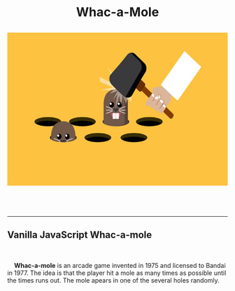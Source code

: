 <h1 align="center"> Whac-a-Mole</h1>

<h2 align="center">
    <img src="./public/cover.jpg" alt="whac-a-mole" height="350px">
</h2>

<br>

<br>

---

<h2>Vanilla JavaScript Whac-a-mole</h2>

<br>

&nbsp;&nbsp;&nbsp;&nbsp;<strong>Whac-a-mole</strong> is an arcade game invented in 1975 and licensed to Bandai in 1977. The idea is that the player hit a mole as many times as possible until the times runs out. The mole apears in one of the several holes randomly.

<br>